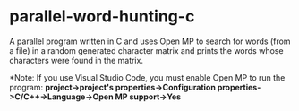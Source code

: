 # parallel-word-hunting-c
A parallel program written in C and uses Open MP to search for words (from a file) in a random generated character matrix and prints the words whose characters were found in the matrix.

*Note: If you use Visual Studio Code, you must enable Open MP to run the program:
  **project->project's properties->Configuration properties->C/C++->Language->Open MP support->Yes**
